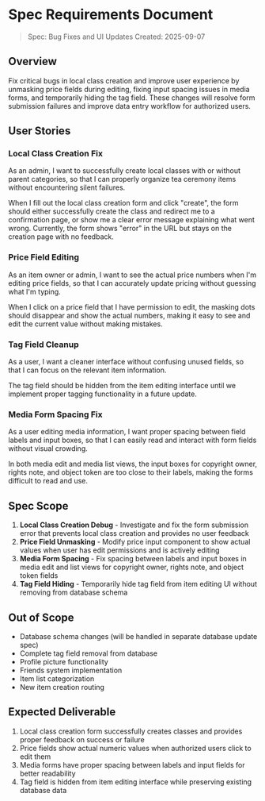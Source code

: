 # Spec Requirements Document

> Spec: Bug Fixes and UI Updates
> Created: 2025-09-07

## Overview

Fix critical bugs in local class creation and improve user experience by unmasking price fields during editing, fixing input spacing issues in media forms, and temporarily hiding the tag field. These changes will resolve form submission failures and improve data entry workflow for authorized users.

## User Stories

### Local Class Creation Fix

As an admin, I want to successfully create local classes with or without parent categories, so that I can properly organize tea ceremony items without encountering silent failures.

When I fill out the local class creation form and click "create", the form should either successfully create the class and redirect me to a confirmation page, or show me a clear error message explaining what went wrong. Currently, the form shows "error" in the URL but stays on the creation page with no feedback.

### Price Field Editing

As an item owner or admin, I want to see the actual price numbers when I'm editing price fields, so that I can accurately update pricing without guessing what I'm typing.

When I click on a price field that I have permission to edit, the masking dots should disappear and show the actual numbers, making it easy to see and edit the current value without making mistakes.

### Tag Field Cleanup

As a user, I want a cleaner interface without confusing unused fields, so that I can focus on the relevant item information.

The tag field should be hidden from the item editing interface until we implement proper tagging functionality in a future update.

### Media Form Spacing Fix

As a user editing media information, I want proper spacing between field labels and input boxes, so that I can easily read and interact with form fields without visual crowding.

In both media edit and media list views, the input boxes for copyright owner, rights note, and object token are too close to their labels, making the forms difficult to read and use.

## Spec Scope

1. **Local Class Creation Debug** - Investigate and fix the form submission error that prevents local class creation and provides no user feedback
2. **Price Field Unmasking** - Modify price input component to show actual values when user has edit permissions and is actively editing
3. **Media Form Spacing** - Fix spacing between labels and input boxes in media edit and list views for copyright owner, rights note, and object token fields
4. **Tag Field Hiding** - Temporarily hide tag field from item editing UI without removing from database schema

## Out of Scope

- Database schema changes (will be handled in separate database update spec)
- Complete tag field removal from database
- Profile picture functionality
- Friends system implementation
- Item list categorization
- New item creation routing

## Expected Deliverable

1. Local class creation form successfully creates classes and provides proper feedback on success or failure
2. Price fields show actual numeric values when authorized users click to edit them
3. Media forms have proper spacing between labels and input fields for better readability
4. Tag field is hidden from item editing interface while preserving existing database data